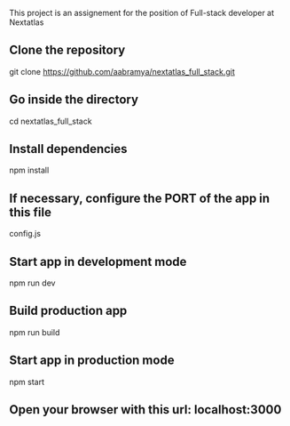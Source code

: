 This project is an assignement for the position of Full-stack developer at Nextatlas

## Clone the repository
git clone https://github.com/aabramya/nextatlas_full_stack.git

## Go inside the directory
cd nextatlas_full_stack

## Install dependencies
npm install

## If necessary, configure the PORT of the app in this file
config.js

## Start app in development mode
npm run dev

## Build production app
npm run build

## Start app in production mode
npm start

## Open your browser with this url: localhost:3000
